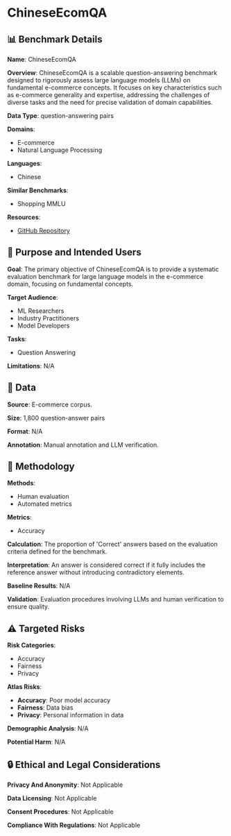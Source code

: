 # ChineseEcomQA

## 📊 Benchmark Details

**Name**: ChineseEcomQA

**Overview**: ChineseEcomQA is a scalable question-answering benchmark designed to rigorously assess large language models (LLMs) on fundamental e-commerce concepts. It focuses on key characteristics such as e-commerce generality and expertise, addressing the challenges of diverse tasks and the need for precise validation of domain capabilities.

**Data Type**: question-answering pairs

**Domains**:
- E-commerce
- Natural Language Processing

**Languages**:
- Chinese

**Similar Benchmarks**:
- Shopping MMLU

**Resources**:
- [GitHub Repository](https://github.com/OpenStellarTeam/ChineseEcomQA)

## 🎯 Purpose and Intended Users

**Goal**: The primary objective of ChineseEcomQA is to provide a systematic evaluation benchmark for large language models in the e-commerce domain, focusing on fundamental concepts.

**Target Audience**:
- ML Researchers
- Industry Practitioners
- Model Developers

**Tasks**:
- Question Answering

**Limitations**: N/A

## 💾 Data

**Source**: E-commerce corpus.

**Size**: 1,800 question-answer pairs

**Format**: N/A

**Annotation**: Manual annotation and LLM verification.

## 🔬 Methodology

**Methods**:
- Human evaluation
- Automated metrics

**Metrics**:
- Accuracy

**Calculation**: The proportion of 'Correct' answers based on the evaluation criteria defined for the benchmark.

**Interpretation**: An answer is considered correct if it fully includes the reference answer without introducing contradictory elements.

**Baseline Results**: N/A

**Validation**: Evaluation procedures involving LLMs and human verification to ensure quality.

## ⚠️ Targeted Risks

**Risk Categories**:
- Accuracy
- Fairness
- Privacy

**Atlas Risks**:
- **Accuracy**: Poor model accuracy
- **Fairness**: Data bias
- **Privacy**: Personal information in data

**Demographic Analysis**: N/A

**Potential Harm**: N/A

## 🔒 Ethical and Legal Considerations

**Privacy And Anonymity**: Not Applicable

**Data Licensing**: Not Applicable

**Consent Procedures**: Not Applicable

**Compliance With Regulations**: Not Applicable
